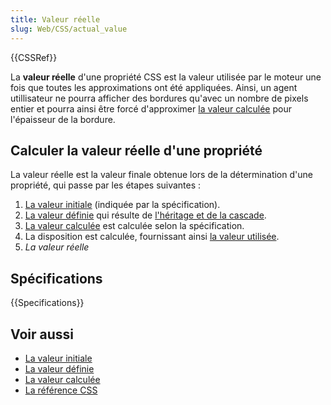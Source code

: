 ```yaml
---
title: Valeur réelle
slug: Web/CSS/actual_value
---
```


{{CSSRef}}

La **valeur réelle** d'une propriété CSS est la valeur utilisée par le moteur une fois que toutes les approximations ont été appliquées. Ainsi, un agent utillisateur ne pourra afficher des bordures qu'avec un nombre de pixels entier et pourra ainsi être forcé d'approximer [la valeur calculée](/fr/docs/Web/CSS/computed_value) pour l'épaisseur de la bordure.

## Calculer la valeur réelle d'une propriété

La valeur réelle est la valeur finale obtenue lors de la détermination d'une propriété, qui passe par les étapes suivantes :

1. [La valeur initiale](/fr/docs/Web/CSS/initial_value) (indiquée par la spécification).
2. [La valeur définie](/fr/docs/Web/CSS/specified_value) qui résulte de [l'héritage et de la cascade](/en-US/docs/Learn/CSS/Building_blocks/Cascade_and_inheritance).
3. [La valeur calculée](/fr/docs/Web/CSS/computed_value) est calculée selon la spécification.
4. La disposition est calculée, fournissant ainsi [la valeur utilisée](/fr/docs/Web/CSS/used_value).
5. _La valeur réelle_

## Spécifications

{{Specifications}}

## Voir aussi

- [La valeur initiale](/fr/docs/Web/CSS/initial_value)
- [La valeur définie](/fr/docs/Web/CSS/specified_value)
- [La valeur calculée](/fr/docs/Web/CSS/computed_value)
- [La référence CSS](/fr/docs/Web/CSS/Reference)
